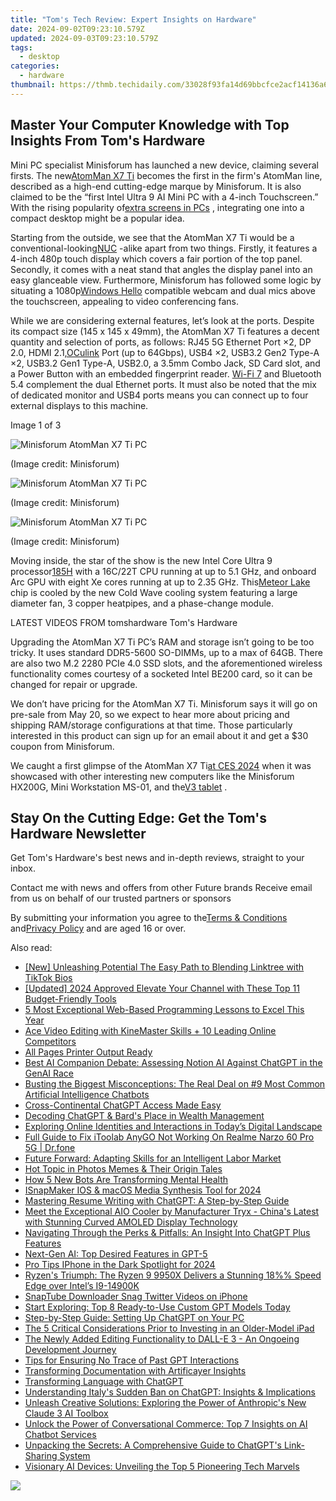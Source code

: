```yaml
---
title: "Tom's Tech Review: Expert Insights on Hardware"
date: 2024-09-02T09:23:10.579Z
updated: 2024-09-03T09:23:10.579Z
tags:
  - desktop
categories:
  - hardware
thumbnail: https://thmb.techidaily.com/33028f93fa14d69bbcfce2acf14136a66954cb281abb62aff639869e465c0177.jpg
---
```


## Master Your Computer Knowledge with Top Insights From Tom's Hardware

Mini PC specialist Minisforum has launched a new device, claiming several firsts. The new[AtomMan X7 Ti](https://www.minisforum.com/page/x7ti/index.html?lang=en) becomes the first in the firm's AtomMan line, described as a high-end cutting-edge marque by Minisforum. It is also claimed to be the “first Intel Ultra 9 AI Mini PC with a 4-inch Touchscreen.” With the rising popularity of[extra screens in PCs](https://www.tomshardware.com/pc-components/cooling/hands-on-lian-lis-lcd-screen-fans-turn-heads-and-are-surprisingly-affordable-but-not-as-configurable-as-id-like) , integrating one into a compact desktop might be a popular idea.

 Starting from the outside, we see that the AtomMan X7 Ti would be a conventional-looking[NUC](https://www.tomshardware.com/news/asus-gets-license-to-make-intel-nucs) \-alike apart from two things. Firstly, it features a 4-inch 480p touch display which covers a fair portion of the top panel. Secondly, it comes with a neat stand that angles the display panel into an easy glanceable view. Furthermore, Minisforum has followed some logic by situating a 1080p[Windows Hello](https://www.tomshardware.com/news/windows-hello-fido2-certification-may-update-microsoft,39261.html) compatible webcam and dual mics above the touchscreen, appealing to video conferencing fans.

 While we are considering external features, let’s look at the ports. Despite its compact size (145 x 145 x 49mm), the AtomMan X7 Ti features a decent quantity and selection of ports, as follows: RJ45 5G Ethernet Port ×2, DP 2.0, HDMI 2.1,[OCulink](https://www.tomshardware.com/news/worlds-first-oculink-usb-4-egpu-with-radeor-rx-7600m-xt) Port (up to 64Gbps), USB4 ×2, USB3.2 Gen2 Type-A ×2, USB3.2 Gen1 Type-A, USB2.0, a 3.5mm Combo Jack, SD Card slot, and a Power Button with an embedded fingerprint reader. [Wi-Fi 7](https://www.tomshardware.com/news/wi-fi-7-faq) and Bluetooth 5.4 complement the dual Ethernet ports. It must also be noted that the mix of dedicated monitor and USB4 ports means you can connect up to four external displays to this machine.

 Image 1 of 3

![Minisforum AtomMan X7 Ti PC](https://vanilla.futurecdn.net/cyclingnews/media/img/missing-image.svg)

 (Image credit: Minisforum)

![Minisforum AtomMan X7 Ti PC](https://vanilla.futurecdn.net/cyclingnews/media/img/missing-image.svg)

 (Image credit: Minisforum)

![Minisforum AtomMan X7 Ti PC](https://vanilla.futurecdn.net/cyclingnews/media/img/missing-image.svg)

 (Image credit: Minisforum)

 Moving inside, the star of the show is the new Intel Core Ultra 9 processor[185H](https://www.intel.com/content/www/us/en/products/sku/236849/intel-core-ultra-9-processor-185h-24m-cache-up-to-5-10-ghz/specifications.html) with a 16C/22T CPU running at up to 5.1 GHz, and onboard Arc GPU with eight Xe cores running at up to 2.35 GHz. This[Meteor Lake](https://www.tomshardware.com/news/intel-details-core-ultra-meteor-lake-architecture-launches-december-14) chip is cooled by the new Cold Wave cooling system featuring a large diameter fan, 3 copper heatpipes, and a phase-change module.

 LATEST VIDEOS FROM tomshardware Tom's Hardware

 Upgrading the AtomMan X7 Ti PC’s RAM and storage isn’t going to be too tricky. It uses standard DDR5-5600 SO-DIMMs, up to a max of 64GB. There are also two M.2 2280 PCIe 4.0 SSD slots, and the aforementioned wireless functionality comes courtesy of a socketed Intel BE200 card, so it can be changed for repair or upgrade.

 We don’t have pricing for the AtomMan X7 Ti. Minisforum says it will go on pre-sale from May 20, so we expect to hear more about pricing and shipping RAM/storage configurations at that time. Those particularly interested in this product can sign up for an email about it and get a $30 coupon from Minisforum.

 We caught a first glimpse of the AtomMan X7 Ti[at CES 2024](https://www.tomshardware.com/desktops/mini-pcs/minisforum-first-intel-core-ultra-mini-pc-amd-rx-7600M-xt-mini-pc) when it was showcased with other interesting new computers like the Minisforum HX200G, Mini Workstation MS-01, and the[V3 tablet](https://www.tomshardware.com/tablets/minisforum-v3-tablet-arrives-the-worlds-first-amd-ryzen-7-8840u-powered-surface-clone) .

## Stay On the Cutting Edge: Get the Tom's Hardware Newsletter

 Get Tom's Hardware's best news and in-depth reviews, straight to your inbox.

 Contact me with news and offers from other Future brands  Receive email from us on behalf of our trusted partners or sponsors

 By submitting your information you agree to the[Terms & Conditions](https://futureplc.com/terms-conditions/) and[Privacy Policy](https://futureplc.com/privacy-policy/) and are aged 16 or over.


<ins class="adsbygoogle"
     style="display:block"
     data-ad-format="autorelaxed"
     data-ad-client="ca-pub-7571918770474297"
     data-ad-slot="1223367746"></ins>



<ins class="adsbygoogle"
     style="display:block"
     data-ad-client="ca-pub-7571918770474297"
     data-ad-slot="8358498916"
     data-ad-format="auto"
     data-full-width-responsive="true"></ins>

<span class="atpl-alsoreadstyle">Also read:</span>
<div><ul>
<li><a href="https://some-tips.techidaily.com/new-unleashing-potential-the-easy-path-to-blending-linktree-with-tiktok-bios/"><u>[New] Unleashing Potential  The Easy Path to Blending Linktree with TikTok Bios</u></a></li>
<li><a href="https://youtube-docs.techidaily.com/ed-2024-approved-elevate-your-channel-with-these-top-11-budget-friendly-tools/"><u>[Updated] 2024 Approved  Elevate Your Channel with These Top 11 Budget-Friendly Tools</u></a></li>
<li><a href="https://buynow-info.techidaily.com/5-most-exceptional-web-based-programming-lessons-to-excel-this-year/"><u>5 Most Exceptional Web-Based Programming Lessons to Excel This Year</u></a></li>
<li><a href="https://fox-friendly.techidaily.com/ace-video-editing-with-kinemaster-skills-plus-10-leading-online-competitors/"><u>Ace Video Editing with KineMaster Skills + 10 Leading Online Competitors</u></a></li>
<li><a href="https://printer-issues.techidaily.com/all-pages-printer-output-ready/"><u>All Pages Printer Output Ready</u></a></li>
<li><a href="https://tech-hub.techidaily.com/best-ai-companion-debate-assessing-notion-ai-against-chatgpt-in-the-genai-race/"><u>Best AI Companion Debate: Assessing Notion AI Against ChatGPT in the GenAI Race</u></a></li>
<li><a href="https://tech-revival.techidaily.com/busting-the-biggest-misconceptions-the-real-deal-on-9-most-common-artificial-intelligence-chatbots/"><u>Busting the Biggest Misconceptions: The Real Deal on #9 Most Common Artificial Intelligence Chatbots</u></a></li>
<li><a href="https://tech-hub.techidaily.com/cross-continental-chatgpt-access-made-easy/"><u>Cross-Continental ChatGPT Access Made Easy</u></a></li>
<li><a href="https://tech-hub.techidaily.com/decoding-chatgpt-and-bards-place-in-wealth-management/"><u>Decoding ChatGPT & Bard's Place in Wealth Management</u></a></li>
<li><a href="https://tech-hub.techidaily.com/exploring-online-identities-and-interactions-in-todays-digital-landscape/"><u>Exploring Online Identities and Interactions in Today’s Digital Landscape</u></a></li>
<li><a href="https://fake-location.techidaily.com/full-guide-to-fix-itoolab-anygo-not-working-on-realme-narzo-60-pro-5g-drfone-by-drfone-virtual-android/"><u>Full Guide to Fix iToolab AnyGO Not Working On Realme Narzo 60 Pro 5G | Dr.fone</u></a></li>
<li><a href="https://tech-hub.techidaily.com/future-forward-adapting-skills-for-an-intelligent-labor-market/"><u>Future Forward: Adapting Skills for an Intelligent Labor Market</u></a></li>
<li><a href="https://extra-tips.techidaily.com/hot-topic-in-photos-memes-and-their-origin-tales/"><u>Hot Topic in Photos  Memes & Their Origin Tales</u></a></li>
<li><a href="https://tech-hub.techidaily.com/how-5-new-bots-are-transforming-mental-health/"><u>How 5 New Bots Are Transforming Mental Health</u></a></li>
<li><a href="https://extra-support.techidaily.com/isnapmaker-ios-and-macos-media-synthesis-tool-for-2024/"><u>ISnapMaker  IOS & macOS Media Synthesis Tool for 2024</u></a></li>
<li><a href="https://tech-hub.techidaily.com/mastering-resume-writing-with-chatgpt-a-step-by-step-guide/"><u>Mastering Resume Writing with ChatGPT: A Step-by-Step Guide</u></a></li>
<li><a href="https://hardware-tips.techidaily.com/meet-the-exceptional-aio-cooler-by-manufacturer-tryx-chinas-latest-with-stunning-curved-amoled-display-technology/"><u>Meet the Exceptional AIO Cooler by Manufacturer Tryx - China's Latest with Stunning Curved AMOLED Display Technology</u></a></li>
<li><a href="https://tech-hub.techidaily.com/navigating-through-the-perks-and-pitfalls-an-insight-into-chatgpt-plus-features/"><u>Navigating Through the Perks & Pitfalls: An Insight Into ChatGPT Plus Features</u></a></li>
<li><a href="https://tech-hub.techidaily.com/next-gen-ai-top-desired-features-in-gpt-5/"><u>Next-Gen AI: Top Desired Features in GPT-5</u></a></li>
<li><a href="https://extra-approaches.techidaily.com/pro-tips-iphone-in-the-dark-spotlight-for-2024/"><u>Pro Tips  IPhone in the Dark Spotlight for 2024</u></a></li>
<li><a href="https://hardware-updates.techidaily.com/ryzens-triumph-the-ryzen-9-9950x-delivers-a-stunning-18-speed-edge-over-intels-i9-14900k/"><u>Ryzen's Triumph: The Ryzen 9 9950X Delivers a Stunning 18%% Speed Edge over Intel’s I9-14900K</u></a></li>
<li><a href="https://twitter-videos.techidaily.com/snaptube-downloader-snag-twitter-videos-on-iphone/"><u>SnapTube Downloader  Snag Twitter Videos on iPhone</u></a></li>
<li><a href="https://tech-hub.techidaily.com/start-exploring-top-8-ready-to-use-custom-gpt-models-today/"><u>Start Exploring: Top 8 Ready-to-Use Custom GPT Models Today</u></a></li>
<li><a href="https://tech-hub.techidaily.com/step-by-step-guide-setting-up-chatgpt-on-your-pc/"><u>Step-by-Step Guide: Setting Up ChatGPT on Your PC</u></a></li>
<li><a href="https://tech-recovery.techidaily.com/the-5-critical-considerations-prior-to-investing-in-an-older-model-ipad/"><u>The 5 Critical Considerations Prior to Investing in an Older-Model iPad</u></a></li>
<li><a href="https://tech-hub.techidaily.com/the-newly-added-editing-functionality-to-dall-e-3-an-ongoeing-development-journey/"><u>The Newly Added Editing Functionality to DALL-E 3 - An Ongoeing Development Journey</u></a></li>
<li><a href="https://tech-hub.techidaily.com/tips-for-ensuring-no-trace-of-past-gpt-interactions/"><u>Tips for Ensuring No Trace of Past GPT Interactions</u></a></li>
<li><a href="https://tech-hub.techidaily.com/transforming-documentation-with-artificayer-insights/"><u>Transforming Documentation with Artificayer Insights</u></a></li>
<li><a href="https://tech-hub.techidaily.com/transforming-language-with-chatgpt/"><u>Transforming Language with ChatGPT</u></a></li>
<li><a href="https://tech-hub.techidaily.com/understanding-italys-sudden-ban-on-chatgpt-insights-and-implications/"><u>Understanding Italy's Sudden Ban on ChatGPT: Insights & Implications</u></a></li>
<li><a href="https://tech-hub.techidaily.com/unleash-creative-solutions-exploring-the-power-of-anthropics-new-claude-3-ai-toolbox/"><u>Unleash Creative Solutions: Exploring the Power of Anthropic's New Claude 3 AI Toolbox</u></a></li>
<li><a href="https://tech-hub.techidaily.com/unlock-the-power-of-conversational-commerce-top-7-insights-on-ai-chatbot-services/"><u>Unlock the Power of Conversational Commerce: Top 7 Insights on AI Chatbot Services</u></a></li>
<li><a href="https://tech-hub.techidaily.com/unpacking-the-secrets-a-comprehensive-guide-to-chatgpts-link-sharing-system/"><u>Unpacking the Secrets: A Comprehensive Guide to ChatGPT's Link-Sharing System</u></a></li>
<li><a href="https://tech-hub.techidaily.com/visionary-ai-devices-unveiling-the-top-5-pioneering-tech-marvels/"><u>Visionary AI Devices: Unveiling the Top 5 Pioneering Tech Marvels</u></a></li>
</ul></div>

<!-- affiliate ads begin -->
<a href="https://store.revouninstaller.com/order/checkout.php?PRODS=27889512&QTY=1&AFFILIATE=108875&CART=1"><img src="https://secure.avangate.com/images/merchant/4282ec8de8c9be897e7aff4aa231b1a4/728__90.jpg" border="0"></a>
<!-- affiliate ads end -->